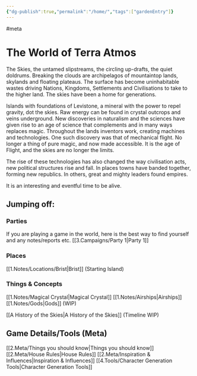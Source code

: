 ```yaml
---
{"dg-publish":true,"permalink":"/home/","tags":["gardenEntry"]}
---
```


#meta
# The World of Terra Atmos
The Skies, the untamed slipstreams, the circling up-drafts, the quiet doldrums. Breaking the clouds are archipelagos of mountaintop lands, skylands and floating plateaus. The surface has become uninhabitable wastes driving Nations, Kingdoms, Settlements and Civilisations to take to the higher land. The skies have been a home for generations.

Islands with foundations of Levistone, a mineral with the power to repel gravity, dot the skies. Raw energy can be found in crystal outcrops and veins underground. New discoveries in naturalism and the sciences have given rise to an age of science that complements and in many ways replaces magic. Throughout the lands inventors work, creating machines and technologies. One such discovery was that of mechanical flight. No longer a thing of pure magic, and now made accessible. It is the age of Flight, and the skies are no longer the limits.

The rise of these technologies has also changed the way civilisation acts, new political structures rise and fall. In places towns have banded together, forming new republics. In others, great and mighty leaders found empires. 

It is an interesting and eventful time to be alive.

## Jumping off:
### Parties
If you are playing a game in the world, here is the best way to find yourself and any notes/reports etc.
[[3.Campaigns/Party 1\|Party 1]]

### Places
[[1.Notes/Locations/Brist\|Brist]] (Starting Island)

### Things & Concepts
[[1.Notes/Magical Crystal\|Magical Crystal]]
[[1.Notes/Airships\|Airships]]
[[1.Notes/Gods\|Gods]] (WIP)


[[A History of the Skies\|A History of the Skies]] (Timeline WIP)
## Game Details/Tools (Meta)
[[2.Meta/Things you should know\|Things you should know]]
[[2.Meta/House Rules\|House Rules]]
[[2.Meta/Inspiration & Influences\|Inspiration & Influences]]
[[4.Tools/Character Generation Tools\|Character Generation Tools]]
